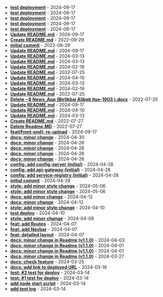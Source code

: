 * **[test deployment](https://github.com/alibekbirlikbai/alibekbirlikbai/commit/32b3d5f9642dd7808dc211f0aadbc77452b3db01)** - 2024-09-17
* **[test deployment](https://github.com/alibekbirlikbai/alibekbirlikbai/commit/71dc983c7387329bed56080b97d34380878b129e)** - 2024-09-17
* **[test deployment](https://github.com/alibekbirlikbai/alibekbirlikbai/commit/215b2b465ee27253f77163bb98dc9610f8c67c0a)** - 2024-09-17
* **[test deployment](https://github.com/alibekbirlikbai/alibekbirlikbai/commit/25b5f76ed3ae0703ca3dc6204ac26e5ba6f283bf)** - 2024-09-17
* **[test deployment](https://github.com/alibekbirlikbai/alibekbirlikbai/commit/02c57aef3393bb7ab10ae483ef0046d0e46f9622)** - 2024-09-17
* **[Update README.md](https://github.com/alibekbirlikbai/full-stack/commit/e445d14007046c080c2a475ce0d599d8b27203d7)** - 2024-09-17
* **[Create README.md](https://github.com/alibekbirlikbai/full-stack/commit/6f5de8e3e439b2bfb18dacdcd6935840826cac44)** - 2022-09-29
* **[initial commit](https://github.com/alibekbirlikbai/full-stack/commit/6246409b4834a99211180c93068ed87982212508)** - 2022-09-29
* **[Update README.md](https://github.com/alibekbirlikbai/social-network-django/commit/654b609588051e642d79393b2854a0411ef9e719)** - 2024-09-17
* **[Update README.md](https://github.com/alibekbirlikbai/social-network-django/commit/8e3715b5087e1e4922504d4f6150d7373eaa4f80)** - 2024-03-13
* **[Update README.md](https://github.com/alibekbirlikbai/social-network-django/commit/cee230cfe0bab566ec587bd697add5d2909d7fc3)** - 2024-03-13
* **[Update README.md](https://github.com/alibekbirlikbai/social-network-django/commit/8e7e38c3e94d1e41f89c6c7d8c40664857a36252)** - 2024-02-19
* **[Update README.md](https://github.com/alibekbirlikbai/social-network-django/commit/6bf493084e5fbbc265bb6326eb9bfdad5161ee51)** - 2022-07-25
* **[Update README.md](https://github.com/alibekbirlikbai/news-api/commit/010c7d13a787461452fccdfbd1e9fdfd082a3180)** - 2024-04-10
* **[Update README.md](https://github.com/alibekbirlikbai/news-api/commit/2f815688eb0b7a275ee47e7df1307c41d2664d83)** - 2024-03-13
* **[Update README.md](https://github.com/alibekbirlikbai/news-api/commit/50f85d46301b0efda3e9f5b0968a6592a93e9da7)** - 2024-02-19
* **[Update README.md](https://github.com/alibekbirlikbai/news-api/commit/606c2e226c3ab32fe158a13d70c60e13da461473)** - 2022-07-25
* **[Delete ~$ News_App (Birlikbai Alibek itse-1903 ).docx](https://github.com/alibekbirlikbai/news-api/commit/ab01708f3e7ab562e8fe0f182eef6ac69e5cc3a5)** - 2022-07-25
* **[Update README.md](https://github.com/alibekbirlikbai/ticket-booking-service/commit/698aecd9933bd6aea3de82af3f0dbf2cb4e15f49)** - 2024-09-17
* **[Update README.md](https://github.com/alibekbirlikbai/ticket-booking-service/commit/2938da882c7f4ff929ddf49f40c888d23956d75a)** - 2024-04-10
* **[Update README.md](https://github.com/alibekbirlikbai/ticket-booking-service/commit/039cc130c6139abd46fc56c1f07eb7d3a262eb6b)** - 2024-03-13
* **[Create README.md](https://github.com/alibekbirlikbai/ticket-booking-service/commit/51272f68fab93645441ddf07010f32c236a6291a)** - 2022-07-27
* **[Delete Readme.MD](https://github.com/alibekbirlikbai/ticket-booking-service/commit/e5d0e20133ff4b504502c78261633c979d113383)** - 2022-07-27
* **[feat(front-end): re-upload](https://github.com/alibekbirlikbai/university-bachelor/commit/d6bddf0ce625bbc2882a7c122630615912c7fb81)** - 2024-09-17
* **[docs: minor change](https://github.com/alibekbirlikbai/microservice-expenses/commit/3301689094427a513501fd1828f66ef4bc3dd838)** - 2024-04-30
* **[docs: minor change](https://github.com/alibekbirlikbai/microservice-expenses/commit/cf2be1108c8a11f42687e624ff36881ef13018f7)** - 2024-04-26
* **[docs: minor change](https://github.com/alibekbirlikbai/microservice-expenses/commit/652ac917ab0e4c33445ab74e569ff4c129cbb173)** - 2024-04-26
* **[docs: minor change](https://github.com/alibekbirlikbai/microservice-expenses/commit/205787406999a8d3c7a39197861dda15ef962e0c)** - 2024-04-26
* **[docs: minor change](https://github.com/alibekbirlikbai/microservice-expenses/commit/cdc5faa9726b96cd998d7e09a6f9a4e43f19c697)** - 2024-04-26
* **[config: add config-server (initial)](https://github.com/alibekbirlikbai/jwt-backend/commit/e208832daf3fbeb65d648204bf8eddd28fae1d48)** - 2024-04-28
* **[config: add api-gateway (initial)](https://github.com/alibekbirlikbai/jwt-backend/commit/e79ed6e2da7fe7c92492cb338358e0f2a50e2a17)** - 2024-04-28
* **[config: add service-registry (initial)](https://github.com/alibekbirlikbai/jwt-backend/commit/2c37b996ebbbcf2733a59a35c2a490faeeafe336)** - 2024-04-28
* **[initial commit](https://github.com/alibekbirlikbai/jwt-backend/commit/dd86fedb46fbc590e912952066655703db145136)** - 2024-04-28
* **[style: add minor style change](https://github.com/alibekbirlikbai/alibekbirlikbai.github.io/commit/b2fe42d2c721fbe6485dcb80d5f31c64091a34ea)** - 2024-05-06
* **[style: add minor style change](https://github.com/alibekbirlikbai/alibekbirlikbai.github.io/commit/6ab2324471437cd5680b03e8032cced9a2097e35)** - 2024-05-06
* **[docs: add minor change](https://github.com/alibekbirlikbai/alibekbirlikbai.github.io/commit/81e631095857e0ddce28c16d5504c8529e04fa5e)** - 2024-04-12
* **[docs: minor change](https://github.com/alibekbirlikbai/alibekbirlikbai.github.io/commit/cd200963cc1796e21b48fc98d812723577909cf5)** - 2024-04-12
* **[style: add minor style change](https://github.com/alibekbirlikbai/alibekbirlikbai.github.io/commit/29f7545a1d3940e5d988d2b47ed9aefcf3b6cf40)** - 2024-04-10
* **[test deploy](https://github.com/alibekbirlikbai/pastebin/commit/d89eeb047523aeed7752639beaa82effb86fc922)** - 2024-04-10
* **[style: add minor change](https://github.com/alibekbirlikbai/pastebin/commit/9b163ff1febd9fe752d36f1c522c9b56c618ee23)** - 2024-04-09
* **[feat: add Routes](https://github.com/alibekbirlikbai/pastebin/commit/da2163bd5eb0e5312269c6d19949dd653fd2af86)** - 2024-04-07
* **[feat: add Navbar](https://github.com/alibekbirlikbai/pastebin/commit/bc787ea45f85b9f1dbcd36b77a854dbdc509fb07)** - 2024-04-07
* **[feat: detailed layout](https://github.com/alibekbirlikbai/pastebin/commit/9d330db0a23fcbc1cd07244b18fb6171f6b280c6)** - 2024-04-07
* **[docs: minor change in Readme (v1.1.0)](https://github.com/alibekbirlikbai/pastebin-backend/commit/ee84106366d477c69128100efc35d4bb58443fa8)** - 2024-04-03
* **[docs: minor change in Readme (v1.1.0)](https://github.com/alibekbirlikbai/pastebin-backend/commit/d36b1e01810921fc93c456eaa47d34a36195893e)** - 2024-04-01
* **[docs: minor change in Readme (v1.1.0)](https://github.com/alibekbirlikbai/pastebin-backend/commit/25026e1a6055e1823c83abb83fcbb32ddc513195)** - 2024-04-01
* **[docs: minor change in Readme (v1.1.0)](https://github.com/alibekbirlikbai/pastebin-backend/commit/0a82e21e2430b4dc54e4b07a37e23a73b24ca5ac)** - 2024-03-27
* **[docs: check feature](https://github.com/alibekbirlikbai/pastebin-backend/commit/101a932e7ca40d2914c491b1c2228b8e1e45467f)** - 2024-03-25
* **[docs: add link to deployed URL](https://github.com/alibekbirlikbai/proxy-server/commit/150c67582b00233b8e7eb7b18a55e0e4f0f7efdc)** - 2024-03-16
* **[test: #2 test for deploy](https://github.com/alibekbirlikbai/proxy-server/commit/314978b773693e95e59aeb87d35c84c1257426b7)** - 2024-03-14
* **[test: #1 test for deploy](https://github.com/alibekbirlikbai/proxy-server/commit/546a88aca0f37127af8af027971753c8d5841ea3)** - 2024-03-14
* **[add node start script](https://github.com/alibekbirlikbai/proxy-server/commit/9e14b9be7538f06eeb31538afb7eb320122e5ef1)** - 2024-03-14
* **[add test log](https://github.com/alibekbirlikbai/proxy-server/commit/8dcacb7bcc21974731b5ecffa0140c200633dc78)** - 2024-03-14

